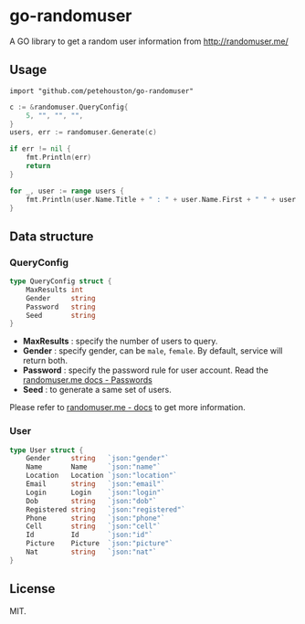 # go-randomuser

A GO library to get a random user information from http://randomuser.me/

## Usage

```
import "github.com/petehouston/go-randomuser"
```

```go
c := &randomuser.QueryConfig{
    5, "", "", "",
}
users, err := randomuser.Generate(c)

if err != nil {
    fmt.Println(err)
    return
}

for _, user := range users {
    fmt.Println(user.Name.Title + " : " + user.Name.First + " " + user.Name.Last)
}
```

## Data structure

### QueryConfig

```go
type QueryConfig struct {
	MaxResults int
	Gender     string
	Password   string
	Seed       string
}
```

* **MaxResults** : specify the number of users to query.
* **Gender** : specify gender, can be `male`, `female`. By default, service will return both.
* **Password** : specify the password rule for user account. Read the [randomuser.me docs - Passwords](https://randomuser.me/documentation#passwords)
* **Seed** : to generate a same set of users.

Please refer to [randomuser.me - docs](https://randomuser.me/documentation) to get more information.


### User

```go
type User struct {
	Gender     string   `json:"gender"`
	Name       Name     `json:"name"`
	Location   Location `json:"location"`
	Email      string   `json:"email"`
	Login      Login    `json:"login"`
	Dob        string   `json:"dob"`
	Registered string   `json:"registered"`
	Phone      string   `json:"phone"`
	Cell       string   `json:"cell"`
	Id         Id       `json:"id"`
	Picture    Picture  `json:"picture"`
	Nat        string   `json:"nat"`
}
```

## License

MIT.